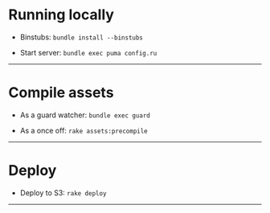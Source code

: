 # Running locally

* Binstubs: `bundle install --binstubs`

* Start server: `bundle exec puma config.ru`

***

# Compile assets

* As a guard watcher: `bundle exec guard`

* As a once off: `rake assets:precompile`

***

# Deploy

* Deploy to S3: `rake deploy`

***
